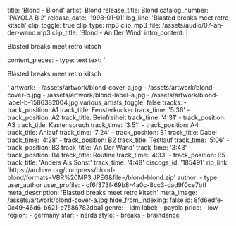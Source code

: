 title: 'Blond - Blond'
artist: Blond
release_title: Blond
catalog_number: 'PAYOLA B 2'
release_date: '1998-01-01'
log_line: 'Blasted breaks meet retro kitsch'
clip_toggle: true
clip_type: mp3
clip_mp3_file: /assets/audio/07-an-der-wand.mp3
clip_title: 'Blond - An Der Wind'
intro_content: |
  <p>Blasted breaks meet retro kitsch
  </p>
content_pieces:
  -
    type: text
    text: '<p>Blasted breaks meet retro kitsch</p>'
artwork:
  - /assets/artwork/blond-cover-a.jpg
  - /assets/artwork/blond-cover-b.jpg
  - /assets/artwork/blond-label-a.jpg
  - /assets/artwork/blond-label-b-1586382004.jpg
various_artists_toggle: false
tracks:
  -
    track_position: A1
    track_title: Fensterkucker
    track_time: '5:36'
  -
    track_position: A2
    track_title: Beinfreiheit
    track_time: '4:31'
  -
    track_position: A3
    track_title: Kastenspruch
    track_time: '3:51'
  -
    track_position: A4
    track_title: Anlauf
    track_time: '7:24'
  -
    track_position: B1
    track_title: Dabei
    track_time: '4:28'
  -
    track_position: B2
    track_title: Testlauf
    track_time: '5:06'
  -
    track_position: B3
    track_title: 'An Der Wand'
    track_time: '3:43'
  -
    track_position: B4
    track_title: Routine
    track_time: '4:33'
  -
    track_position: B5
    track_title: 'Anders Als Sonst'
    track_time: '4:48'
discogs_id: '185491'
rip_link: 'https://archive.org/compress/blond-blond/formats=VBR%20MP3,JPEG&file=/blond-blond.zip'
author:
  -
    type: user_author
    user_profile:
      - cf6f373f-69b8-4a0c-8cc3-cad9f0ce7bff
meta_description: 'Blasted breaks meet retro kitsch'
meta_image: /assets/artwork/blond-cover-a.jpg
hide_from_indexing: false
id: 8fd6edfe-0c49-46d6-b621-e7586782dba1
genre:
  - idm
label:
  - payola
price:
  - low
region:
  - germany
star:
  - nerds
style:
  - breaks
  - braindance
